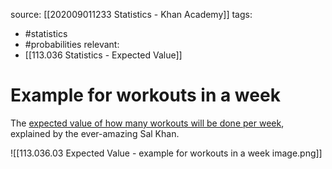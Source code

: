 source: [[202009011233 Statistics - Khan Academy]]
tags:
- #statistics 
- #probabilities 
relevant:
- [[113.036 Statistics - Expected Value]]

# Example for workouts in a week

The [expected value of how many workouts will be done per week](https://www.khanacademy.org/math/ap-statistics/random-variables-ap/discrete-random-variables/v/expected-value-of-a-discrete-random-variable), explained by the ever-amazing Sal Khan.

![[113.036.03 Expected Value - example for workouts in a week image.png]]